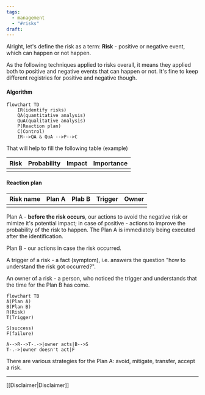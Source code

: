 ```yaml
---
tags:
  - management
  - "#risks"
draft:
---
```

Alright, let's define the risk as a term:
**Risk** - positive or negative event, which can happen or not happen.

As the following techniques applied to risks overall, it means they applied both to positive and negative events that can happen or not.
It's fine to keep different registries for positive and negative though.

#### Algorithm

```mermaid 
flowchart TD
	IR(identify risks)
	QA(quantitative analysis)
	QuA(qualitative analysis)
	P(Reaction plan)
	C(Control)
	IR-->QA & QuA -->P-->C
```


That will help to fill the following table (example)

| Risk | Probability | Impact | Importance |
| ---- | ----------- | ------ | ---------- |
|      |             |        |            |

#### Reaction plan

| Risk name | Plan A | Plab B | Trigger | Owner |
| --------- | ------ | ------ | ------- | ----- |
|           |        |        |         |       |
Plan A - **before the risk occurs**, our actions to avoid the negative risk or mimize it's potential impact; in case of positive - actions to improve the probability of the risk to happen. The Plan A is immediately being executed after the identification.

Plan B - our actions in case the risk occurred.

A trigger of a risk - a fact (symptom), i.e. answers the question "how to understand the risk got occurred?".

An owner of a risk - a person, who noticed the trigger and understands that the time for the Plan B has come.

```mermaid
flowchart TB
A(Plan A)
B(Plan B)
R(Risk)
T(Trigger)

S(success)
F(failure)

A-->R-->T-.->|owner acts|B-->S
T-.->|owner doesn't act|F
```


There are various strategies for the Plan A: avoid, mitigate, transfer, accept a risk.


---
[[Disclaimer|Disclaimer]]
